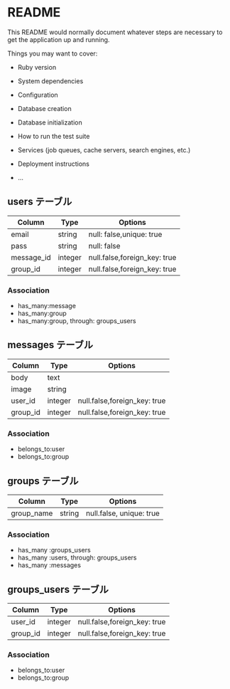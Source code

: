 # README

This README would normally document whatever steps are necessary to get the
application up and running.

Things you may want to cover:

* Ruby version

* System dependencies

* Configuration

* Database creation

* Database initialization

* How to run the test suite

* Services (job queues, cache servers, search engines, etc.)

* Deployment instructions

* ...


## users テーブル
| Column | Type | Options     |
|--------|------|-------------|
|email|string|null: false,unique: true  |
|pass |string|null: false     |
|message_id |integer|null.false,foreign_key: true |
|group_id |integer|null.false,foreign_key: true |

### Association
- has_many:message
- has_many:group
- has_many:group, through: groups_users 


## messages テーブル
| Column | Type | Options     |
|--------|------|-------------|
|body|text|    |
|image |string|               |
|user_id |integer|null.false,foreign_key: true |
|group_id |integer|null.false,foreign_key: true |

### Association
- belongs_to:user
- belongs_to:group


## groups テーブル
| Column | Type | Options     |
|--------|------|-------------|
|group_name |string|null.false, unique: true |


### Association
- has_many :groups_users
- has_many :users, through: groups_users
- has_many :messages


## groups_users テーブル
| Column | Type | Options     |
|--------|------|-------------|
|user_id |integer|null.false,foreign_key: true |
|group_id |integer|null.false,foreign_key: true |

### Association
- belongs_to:user
- belongs_to:group